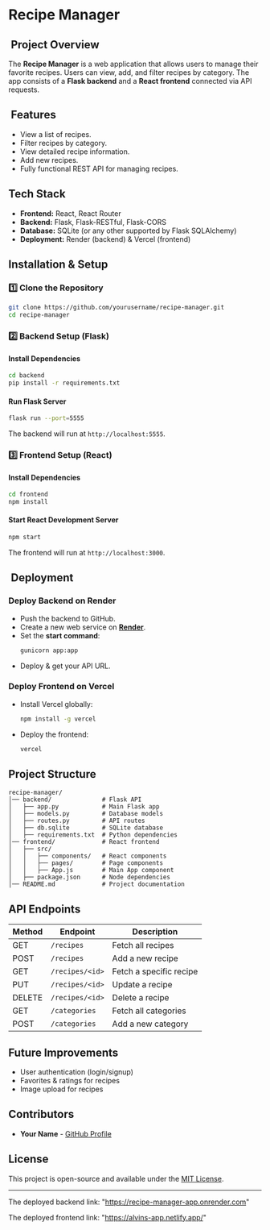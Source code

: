 # Recipe Manager

##  Project Overview

The **Recipe Manager** is a web application that allows users to manage their favorite recipes. Users can view, add, and filter recipes by category. The app consists of a **Flask backend** and a **React frontend** connected via API requests.

##  Features

- View a list of recipes.
- Filter recipes by category.
- View detailed recipe information.
- Add new recipes.
- Fully functional REST API for managing recipes.

## Tech Stack

- **Frontend:** React, React Router
- **Backend:** Flask, Flask-RESTful, Flask-CORS
- **Database:** SQLite (or any other supported by Flask SQLAlchemy)
- **Deployment:** Render (backend) & Vercel (frontend)

## Installation & Setup

### **1️⃣ Clone the Repository**

```bash
git clone https://github.com/yourusername/recipe-manager.git
cd recipe-manager
```

### **2️⃣ Backend Setup (Flask)**

#### **Install Dependencies**

```bash
cd backend
pip install -r requirements.txt
```

#### **Run Flask Server**

```bash
flask run --port=5555
```

The backend will run at `http://localhost:5555`.

### **3️⃣ Frontend Setup (React)**

#### **Install Dependencies**

```bash
cd frontend
npm install
```

#### **Start React Development Server**

```bash
npm start
```

The frontend will run at `http://localhost:3000`.

##  Deployment

### **Deploy Backend on Render**

- Push the backend to GitHub.
- Create a new web service on **[Render](https://render.com/)**.
- Set the **start command**:
  ```bash
  gunicorn app:app
  ```
- Deploy & get your API URL.

### **Deploy Frontend on Vercel**

- Install Vercel globally:
  ```bash
  npm install -g vercel
  ```
- Deploy the frontend:
  ```bash
  vercel
  ```

## Project Structure

```
recipe-manager/
│── backend/              # Flask API
│   ├── app.py            # Main Flask app
│   ├── models.py         # Database models
│   ├── routes.py         # API routes
│   ├── db.sqlite         # SQLite database
│   ├── requirements.txt  # Python dependencies
│── frontend/             # React frontend
│   ├── src/
│   │   ├── components/   # React components
│   │   ├── pages/        # Page components
│   │   ├── App.js        # Main App component
│   ├── package.json      # Node dependencies
│── README.md             # Project documentation
```

## API Endpoints

| Method | Endpoint        | Description             |
| ------ | --------------- | ----------------------- |
| GET    | `/recipes`      | Fetch all recipes       |
| POST   | `/recipes`      | Add a new recipe        |
| GET    | `/recipes/<id>` | Fetch a specific recipe |
| PUT    | `/recipes/<id>` | Update a recipe         |
| DELETE | `/recipes/<id>` | Delete a recipe         |
| GET    | `/categories`   | Fetch all categories    |
| POST   | `/categories`   | Add a new category      |

## Future Improvements

- User authentication (login/signup)
- Favorites & ratings for recipes
- Image upload for recipes

## Contributors

- **Your Name** - [GitHub Profile](https://github.com/yourusername)

## License

This project is open-source and available under the [MIT License](LICENSE).

---

The deployed backend link: "https://recipe-manager-app.onrender.com"

The deployed frontend link: "https://alvins-app.netlify.app/"